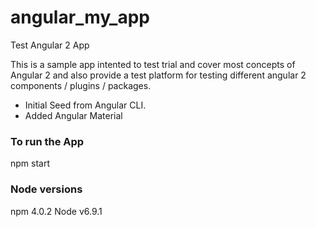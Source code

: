 # angular_my_app
Test Angular 2 App

This is a sample app intented to test trial and cover most concepts of Angular 2 and also provide a test platform for testing different angular 2 components / plugins / packages.

- Initial Seed from Angular CLI.
- Added Angular Material 


### To run the App
npm start


### Node versions
npm
	4.0.2
Node 
	v6.9.1
